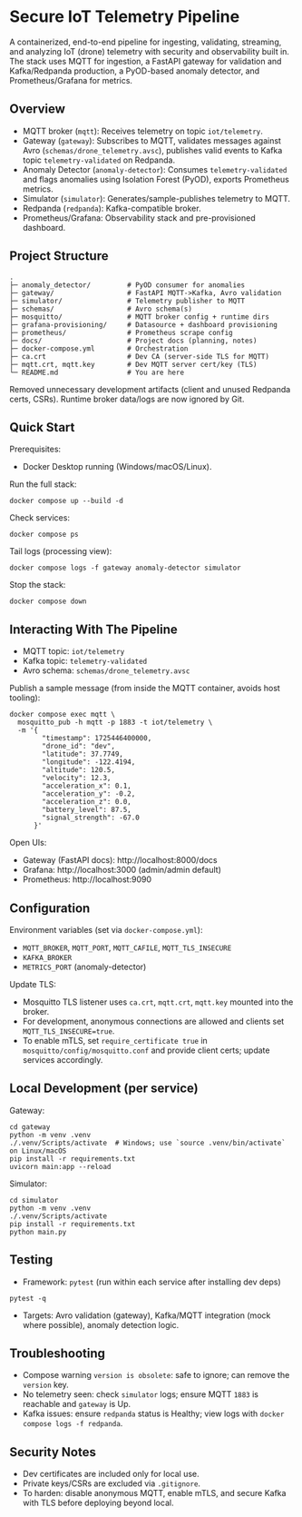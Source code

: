 # Secure IoT Telemetry Pipeline

A containerized, end-to-end pipeline for ingesting, validating, streaming, and analyzing IoT (drone) telemetry with security and observability built in. The stack uses MQTT for ingestion, a FastAPI gateway for validation and Kafka/Redpanda production, a PyOD-based anomaly detector, and Prometheus/Grafana for metrics.

## Overview

- MQTT broker (`mqtt`): Receives telemetry on topic `iot/telemetry`.
- Gateway (`gateway`): Subscribes to MQTT, validates messages against Avro (`schemas/drone_telemetry.avsc`), publishes valid events to Kafka topic `telemetry-validated` on Redpanda.
- Anomaly Detector (`anomaly-detector`): Consumes `telemetry-validated` and flags anomalies using Isolation Forest (PyOD), exports Prometheus metrics.
- Simulator (`simulator`): Generates/sample-publishes telemetry to MQTT.
- Redpanda (`redpanda`): Kafka-compatible broker.
- Prometheus/Grafana: Observability stack and pre-provisioned dashboard.

## Project Structure

```
.
├─ anomaly_detector/         # PyOD consumer for anomalies
├─ gateway/                  # FastAPI MQTT->Kafka, Avro validation
├─ simulator/                # Telemetry publisher to MQTT
├─ schemas/                  # Avro schema(s)
├─ mosquitto/                # MQTT broker config + runtime dirs
├─ grafana-provisioning/     # Datasource + dashboard provisioning
├─ prometheus/               # Prometheus scrape config
├─ docs/                     # Project docs (planning, notes)
├─ docker-compose.yml        # Orchestration
├─ ca.crt                    # Dev CA (server-side TLS for MQTT)
├─ mqtt.crt, mqtt.key        # Dev MQTT server cert/key (TLS)
└─ README.md                 # You are here
```

Removed unnecessary development artifacts (client and unused Redpanda certs, CSRs). Runtime broker data/logs are now ignored by Git.

## Quick Start

Prerequisites:
- Docker Desktop running (Windows/macOS/Linux).

Run the full stack:
```
docker compose up --build -d
```

Check services:
```
docker compose ps
```

Tail logs (processing view):
```
docker compose logs -f gateway anomaly-detector simulator
```

Stop the stack:
```
docker compose down
```

## Interacting With The Pipeline

- MQTT topic: `iot/telemetry`
- Kafka topic: `telemetry-validated`
- Avro schema: `schemas/drone_telemetry.avsc`

Publish a sample message (from inside the MQTT container, avoids host tooling):
```
docker compose exec mqtt \
  mosquitto_pub -h mqtt -p 1883 -t iot/telemetry \
  -m '{
        "timestamp": 1725446400000,
        "drone_id": "dev",
        "latitude": 37.7749,
        "longitude": -122.4194,
        "altitude": 120.5,
        "velocity": 12.3,
        "acceleration_x": 0.1,
        "acceleration_y": -0.2,
        "acceleration_z": 0.0,
        "battery_level": 87.5,
        "signal_strength": -67.0
      }'
```

Open UIs:
- Gateway (FastAPI docs): http://localhost:8000/docs
- Grafana: http://localhost:3000 (admin/admin default)
- Prometheus: http://localhost:9090

## Configuration

Environment variables (set via `docker-compose.yml`):
- `MQTT_BROKER`, `MQTT_PORT`, `MQTT_CAFILE`, `MQTT_TLS_INSECURE`
- `KAFKA_BROKER`
- `METRICS_PORT` (anomaly-detector)

Update TLS:
- Mosquitto TLS listener uses `ca.crt`, `mqtt.crt`, `mqtt.key` mounted into the broker.
- For development, anonymous connections are allowed and clients set `MQTT_TLS_INSECURE=true`.
- To enable mTLS, set `require_certificate true` in `mosquitto/config/mosquitto.conf` and provide client certs; update services accordingly.

## Local Development (per service)

Gateway:
```
cd gateway
python -m venv .venv
./.venv/Scripts/activate  # Windows; use `source .venv/bin/activate` on Linux/macOS
pip install -r requirements.txt
uvicorn main:app --reload
```

Simulator:
```
cd simulator
python -m venv .venv
./.venv/Scripts/activate
pip install -r requirements.txt
python main.py
```

## Testing

- Framework: `pytest` (run within each service after installing dev deps)
```
pytest -q
```
- Targets: Avro validation (gateway), Kafka/MQTT integration (mock where possible), anomaly detection logic.

## Troubleshooting

- Compose warning `version is obsolete`: safe to ignore; can remove the `version` key.
- No telemetry seen: check `simulator` logs; ensure MQTT `1883` is reachable and `gateway` is Up.
- Kafka issues: ensure `redpanda` status is Healthy; view logs with `docker compose logs -f redpanda`.

## Security Notes

- Dev certificates are included only for local use.
- Private keys/CSRs are excluded via `.gitignore`.
- To harden: disable anonymous MQTT, enable mTLS, and secure Kafka with TLS before deploying beyond local.


